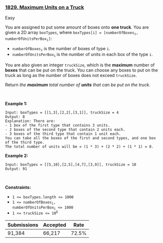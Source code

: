 ### [1829. Maximum Units on a Truck](https://leetcode.com/problems/maximum-units-on-a-truck/)

Easy

You are assigned to put some amount of boxes onto __one truck__. You are given a 2D array `` boxTypes ``, where <code>boxTypes[i] = [numberOfBoxes<sub>i</sub>, numberOfUnitsPerBox<sub>i</sub>]</code>:

*   <code>numberOfBoxes<sub>i</sub></code> is the number of boxes of type `` i ``.
*   <code>numberOfUnitsPerBox<sub>i</sub></code><sub> </sub>is the number of units in each box of the type `` i ``.

You are also given an integer `` truckSize ``, which is the __maximum__ number of __boxes__ that can be put on the truck. You can choose any boxes to put on the truck as long as the number of boxes does not exceed `` truckSize ``.

Return _the __maximum__ total number of __units__ that can be put on the truck._

 

__Example 1:__

```
Input: boxTypes = [[1,3],[2,2],[3,1]], truckSize = 4
Output: 8
Explanation: There are:
- 1 box of the first type that contains 3 units.
- 2 boxes of the second type that contain 2 units each.
- 3 boxes of the third type that contain 1 unit each.
You can take all the boxes of the first and second types, and one box of the third type.
The total number of units will be = (1 * 3) + (2 * 2) + (1 * 1) = 8.
```

__Example 2:__

```
Input: boxTypes = [[5,10],[2,5],[4,7],[3,9]], truckSize = 10
Output: 91
```

 

__Constraints:__

*   `` 1 <= boxTypes.length <= 1000 ``
*   <code>1 <= numberOfBoxes<sub>i</sub>, numberOfUnitsPerBox<sub>i</sub> <= 1000</code>
*   <code>1 <= truckSize <= 10<sup>6</sup></code>

| Submissions    | Accepted     | Rate   |
| -------------- | ------------ | ------ |
| 91,384 | 66,217 | 72.5% |